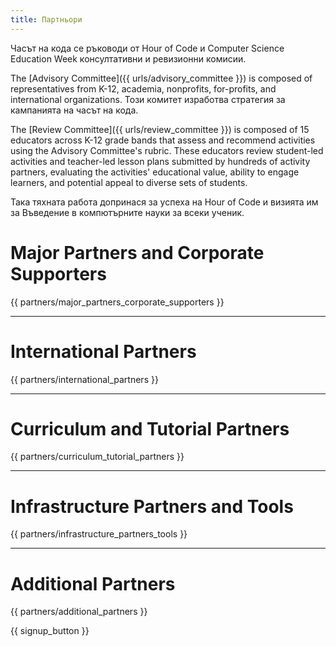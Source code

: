 ```yaml
---
title: Партньори
---
```


Часът на кода се ръководи от Hour of Code и Computer Science Education Week консултативни и ревизионни комисии.

The [Advisory Committee]({{ urls/advisory_committee }}) is composed of representatives from K-12, academia, nonprofits, for-profits, and international organizations. Този комитет изработва стратегия за кампанията на часът на кода.

The [Review Committee]({{ urls/review_committee }}) is composed of 15 educators across K-12 grade bands that assess and recommend activities using the Advisory Committee's rubric. These educators review student-led activities and teacher-led lesson plans submitted by hundreds of activity partners, evaluating the activities' educational value, ability to engage learners, and potential appeal to diverse sets of students.

Така тяхната работа допринася за успеха на Hour of Code и визията им за Въведение в компютърните науки за всеки ученик.

# Major Partners and Corporate Supporters

{{ partners/major_partners_corporate_supporters }}

* * *

# International Partners

{{ partners/international_partners }}

* * *

# Curriculum and Tutorial Partners

{{ partners/curriculum_tutorial_partners }}

* * *

# Infrastructure Partners and Tools

{{ partners/infrastructure_partners_tools }}

* * *

# Additional Partners

{{ partners/additional_partners }}

{{ signup_button }}